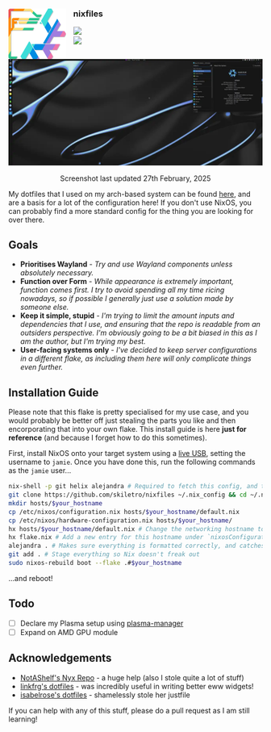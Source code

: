 <div>
  <img src=".github/assets/logo.svg" height="100" align="left" style="padding-right:15px;"/>
  <div>
    <h3>nixfiles</h3>
      <img src="https://img.shields.io/github/stars/skiletro/nixfiles?color=f076ab&labelColor=161616&style=for-the-badge&logo=starship&logoColor=f076ab">
      <br/>
      <img src="https://img.shields.io/github/repo-size/skiletro/nixfiles?color=FF8A00&labelColor=161616&style=for-the-badge&logo=github&logoColor=FF8A00">
  </div>
</div>

<p></p>

<div align=center>
  <img src=".github/assets/showcase_plasma.webp"/>
  <p>Screenshot last updated 27th February, 2025 </p>
</div>

My dotfiles that I used on my arch-based system can be found [here](https://github.com/skiletro/archfiles), and are a basis for a lot of the configuration here! If you don't use NixOS, you can probably find a more standard config for the thing you are looking for over there.

## Goals 
- **Prioritises Wayland** - *Try and use Wayland components unless absolutely necessary.*
- **Function over Form** - *While appearance is extremely important, function comes first. I try to avoid spending all my time ricing nowadays, so if possible I generally just use a solution made by someone else.*
- **Keep it simple, stupid** - *I'm trying to limit the amount inputs and dependencies that I use, and ensuring that the repo is readable from an outsiders perspective. I'm obviously going to be a bit biased in this as I am the author, but I'm trying my best.*
- **User-facing systems only** - *I've decided to keep server configurations in a different flake, as including them here will only complicate things even further.*

## Installation Guide
Please note that this flake is pretty specialised for my use case, and you would probably be better off just stealing the parts you like and then encorporating that into your own flake. This install guide is here **just for reference** (and because I forget how to do this sometimes).

First, install NixOS onto your target system using a [live USB](https://nixos.org/manual/nixos/stable/#sec-booting-from-usb), setting the username to `jamie`. Once you have done this, run the following commands as the `jamie` user...
```bash
nix-shell -p git helix alejandra # Required to fetch this config, and to edit it.
git clone https://github.com/skiletro/nixfiles ~/.nix_config && cd ~/.nix_config
mkdir hosts/$your_hostname
cp /etc/nixos/configuration.nix hosts/$your_hostname/default.nix
cp /etc/nixos/hardware-configuration.nix hosts/$your_hostname/
hx hosts/$your_hostname/default.nix # Change the networking hostname to $your_hostname. You'll probably want to remove any options that may conflict with the common/ options.
hx flake.nix # Add a new entry for this hostname under `nixosConfigurations`
alejandra . # Makes sure everything is formatted correctly, and catches any obvious errors.
git add . # Stage everything so Nix doesn't freak out
sudo nixos-rebuild boot --flake .#$your_hostname
```
...and reboot!

## Todo
- [ ] Declare my Plasma setup using [plasma-manager](https://github.com/pjones/plasma-manager)
- [ ] Expand on AMD GPU module

## Acknowledgements
- [NotAShelf's Nyx Repo](https://github.com/NotAShelf/nyx) - a huge help (also I stole quite a lot of stuff)
- [linkfrg's dotfiles](https://github.com/linkfrg/dotfiles) - was incredibly useful in writing better eww widgets!
- [isabelrose's dotfiles](https://github.com/isabelroses/dotfiles) - shamelessly stole her justfile

If you can help with any of this stuff, please do a pull request as I am still learning!
